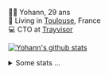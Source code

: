 <p>
  👨🏻 <bold>Yohann</bold>, 29 ans<br/>
  💼 Living in <a href="https://www.google.com/maps?q=toulouse">Toulouse</a>, France<br/>
  💻 CTO at <a href="https://trayvisor.com/">Trayvisor</a><br/>
</p>

<a href="https://github.com/anuraghazra/github-readme-stats"><img align="center" src="https://github-readme-stats-dviw-8taegaswk-yohann84ls-projects.vercel.app//api?username=yohann84L&show_icons=true&include_all_commits=true" alt="Yohann's github stats" /> </a>


<details>
  <summary>Some stats ...</summary><br/>
  

<!--START_SECTION:waka-->
![Code Time](http://img.shields.io/badge/Code%20Time-1%2C222%20hrs%2034%20mins-blue)

![Profile Views](http://img.shields.io/badge/Profile%20Views-0-blue)

**🐱 My GitHub Data** 

> 📦 440.9 kB Used in GitHub's Storage 
 > 
> 🏆 214 Contributions in the Year 2025
 > 
> 🚫 Not Opted to Hire
 > 
> 📜 26 Public Repositories 
 > 
> 🔑 21 Private Repositories 
 > 
**I'm an Early 🐤** 

```text
🌞 Morning                21700 commits       ████████░░░░░░░░░░░░░░░░░   30.11 % 
🌆 Daytime                41413 commits       ██████████████░░░░░░░░░░░   57.47 % 
🌃 Evening                8817 commits        ███░░░░░░░░░░░░░░░░░░░░░░   12.23 % 
🌙 Night                  136 commits         ░░░░░░░░░░░░░░░░░░░░░░░░░   00.19 % 
```
📅 **I'm Most Productive on Wednesday** 

```text
Monday                   13633 commits       █████░░░░░░░░░░░░░░░░░░░░   18.92 % 
Tuesday                  13522 commits       █████░░░░░░░░░░░░░░░░░░░░   18.76 % 
Wednesday                15000 commits       █████░░░░░░░░░░░░░░░░░░░░   20.81 % 
Thursday                 14653 commits       █████░░░░░░░░░░░░░░░░░░░░   20.33 % 
Friday                   13914 commits       █████░░░░░░░░░░░░░░░░░░░░   19.31 % 
Saturday                 502 commits         ░░░░░░░░░░░░░░░░░░░░░░░░░   00.70 % 
Sunday                   842 commits         ░░░░░░░░░░░░░░░░░░░░░░░░░   01.17 % 
```


📊 **This Week I Spent My Time On** 

```text
🕑︎ Time Zone: Europe/Paris

💬 Programming Languages: 
Python                   1 hr 51 mins        █████████████████████░░░░   82.98 % 
Other                    22 mins             ████░░░░░░░░░░░░░░░░░░░░░   17.01 % 
JSON                     0 secs              ░░░░░░░░░░░░░░░░░░░░░░░░░   00.01 % 

🔥 Editors: 
Zed                      2 hrs 3 mins        ███████████████████████░░   92.17 % 
VS Code                  9 mins              ██░░░░░░░░░░░░░░░░░░░░░░░   06.83 % 
Cursor                   1 min               ░░░░░░░░░░░░░░░░░░░░░░░░░   01.00 % 

💻 Operating System: 
Mac                      2 hrs 13 mins       █████████████████████████   100.00 % 
```

**I Mostly Code in Python** 

```text
Python                   26 repos            ██████████████░░░░░░░░░░░   55.32 % 
Jupyter Notebook         4 repos             ██░░░░░░░░░░░░░░░░░░░░░░░   08.51 % 
JavaScript               3 repos             ██░░░░░░░░░░░░░░░░░░░░░░░   06.38 % 
HTML                     2 repos             █░░░░░░░░░░░░░░░░░░░░░░░░   04.26 % 
Shell                    1 repo              █░░░░░░░░░░░░░░░░░░░░░░░░   02.13 % 
```




 Last Updated on 02/03/2025 00:44:21 UTC
<!--END_SECTION:waka-->
